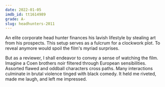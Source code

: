 ```yaml
---
date: 2022-01-05
imdb_id: tt1614989
grade: A-
slug: headhunters-2011
---
```


An elite corporate head hunter finances his lavish lifestyle by stealing art from his prospects. This setup serves as a fulcrum for a clockwork plot. To reveal anymore would spoil the film's myriad surprises.

<!-- end -->

But as a reviewer, I shall endeavor to convey a sense of watching the film. Imagine a Coen brothers noir filtered through European sensibilities. Assorted flawed and oddball characters cross paths. Many interactions culminate in brutal violence tinged with black comedy. It held me riveted, made me laugh, and left me impressed.
